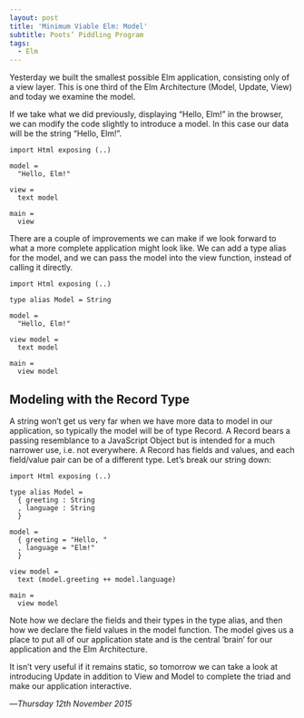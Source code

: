 ```yaml
---
layout: post
title: 'Minimum Viable Elm: Model'
subtitle: Poots’ Piddling Program
tags:
  - Elm
---
```


Yesterday we built the smallest possible Elm application, consisting only of a view layer. This is one third of the Elm Architecture (Model, Update, View) and today we examine the model.

If we take what we did previously, displaying “Hello, Elm!” in the browser, we can modify the code slightly to introduce a model. In this case our data will be the string “Hello, Elm!”.

    import Html exposing (..)
    
    model = 
      "Hello, Elm!"
      
    view = 
      text model
    
    main =
      view

There are a couple of improvements we can make if we look forward to what a more complete application might look like. We can add a type alias for the model, and we can pass the model into the view function, instead of calling it directly.

    import Html exposing (..)
    
    type alias Model = String
    
    model = 
      "Hello, Elm!"
      
    view model = 
      text model
    
    main =
      view model

## Modeling with the Record Type

A string won’t get us very far when we have more data to model in our application, so typically the model will be of type Record. A Record bears a passing resemblance to a JavaScript Object but is intended for a much narrower use, i.e. not everywhere. A Record has fields and values, and each field/value pair can be of a different type. Let’s break our string down:


    import Html exposing (..)

    type alias Model =
      { greeting : String
      , language : String
      }

    model =
      { greeting = "Hello, "
      , language = "Elm!"
      }

    view model = 
      text (model.greeting ++ model.language)

    main =
      view model

Note how we declare the fields and their types in the type alias, and then how we declare the field values in the model function. The model gives us a place to put all of our application state and is the central ‘brain’ for our application and the Elm Architecture.

It isn’t very useful if it remains static, so tomorrow we can take a look at introducing Update in addition to View and Model to complete the triad and make our application interactive.

—*Thursday 12th November 2015*
